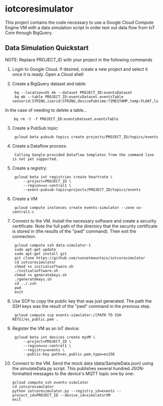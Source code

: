 # iotcoresimulator

This project contains the code necessary to use a Google Cloud Compute Engine VM with a data simulation script in order test out data flow from IoT Core through BigQuery.

## Data Simulation Quickstart

NOTE: Replace PROJECT_ID with your project in the following commands

1. Login to Google Cloud. If desired, create a new project and select it once it is ready. Open a Cloud shell

2. Create a BigQuery dataset and table:

        bq --location=US mk --dataset PROJECT_ID:eventsDataset
        bq mk --table PROJECT_ID:eventsDataset.eventsTable sensorid:STRING,iserid:STRING,devicePubtime:TIMESTAMP,temp:FLOAT,lux:FLOAT

In the case of needing to delete a table...

        bq rm -t -f PROJECT_ID:eventsDataset.eventsTable

3. Create a PubSub topic:

        gcloud beta pubsub topics create projects/PROJECT_ID/topics/events

4. Create a Dataflow process:

        Calling Google-provided Dataflow templates from the command line is not yet supported.

5. Create a registry:

        gcloud beta iot registries create heartrate \
            --project=PROJECT_ID \
            --region=us-central1 \
            --event-pubsub-topic=projects/PROJECT_ID/topics/events

6. Create a VM

        gcloud compute instances create events-simulator --zone us-central1-c

7. Connect to the VM. Install the necessary software and create a security certificate. Note the full path of the directory that the security certificate is stored in (the results of the "pwd" command). Then exit the connection.

        gcloud compute ssh data-simulator-1
        sudo apt-get update
        sudo apt-get install git
        git clone https://github.com/sunsetmountain/iotcoresimulator
        cd iotcoresimulator
        chmod +x initialsoftware.sh
        ./initialsoftware.sh
        chmod +x generatekeys.sh
        ./generatekeys.sh
        cd ../.ssh
        pwd
        exit

8. Use SCP to copy the public key that was just generated. The path the SSH keys was the result of the "pwd" command in the previous step.

        gcloud compute scp events-simulator:/[PATH TO SSH KEYS]/ec_public.pem .

9. Register the VM as an IoT device:

        gcloud beta iot devices create myVM \
            --project=PROJECT_ID \
            --region=us-central1 \
            --registry=events \
            --public-key path=ec_public.pem,type=es256

10. Connect to the VM. Send the mock data (data/SampleData.json) using the simulateData.py script. This publishes several hundred JSON-formatted messages to the device's MQTT topic one by one:

        gcloud compute ssh events-simulator
        cd iotcoresimulator
        python iotcoresimulator.py --registry_id=events --project_id=PROJECT_ID --device_id=simulatorVM
        exit
